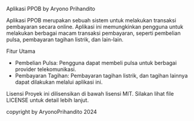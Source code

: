 Aplikasi PPOB by Aryono Prihandito

Aplikasi PPOB merupakan sebuah sistem untuk melakukan transaksi pembayaran secara online. Aplikasi ini memungkinkan pengguna untuk melakukan berbagai macam transaksi pembayaran, seperti pembelian pulsa, pembayaran tagihan listrik, dan lain-lain.


Fitur Utama
- Pembelian Pulsa: Pengguna dapat membeli pulsa untuk berbagai provider telekomunikasi.
- Pembayaran Tagihan: Pembayaran tagihan listrik, dan tagihan lainnya dapat dilakukan melalui aplikasi ini.

Lisensi
Proyek ini dilisensikan di bawah lisensi MIT. Silakan lihat file LICENSE untuk detail lebih lanjut.

copyright by AryonoPrihandito 2024
